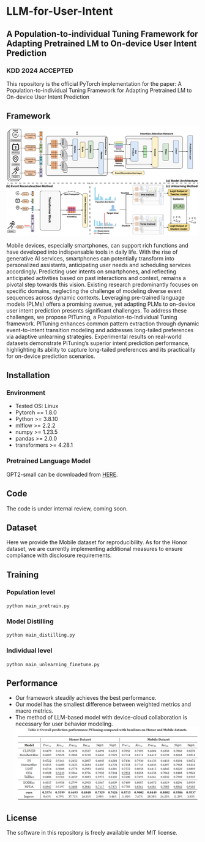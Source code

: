# LLM-for-User-Intent
## A Population-to-individual Tuning Framework for Adapting Pretrained LM to On-device User Intent Prediction
### KDD 2024 ACCEPTED
This repository is the official PyTorch implementation for the paper: A Population-to-individual Tuning Framework for Adapting Pretrained LM to On-device User Intent Prediction
## Framework
![OverallFramework](Figs/Framework.png "Overall framework")


Mobile devices, especially smartphones, can support rich functions and have developed into indispensable tools in daily life. With the rise of generative AI services, smartphones can potentially transform into personalized assistants, anticipating user needs and scheduling services accordingly. Predicting user intents on smartphones, and reflecting anticipated activities based on past interactions and context, remains a pivotal step towards this vision. Existing research predominantly focuses on specific domains, neglecting the challenge of modeling diverse event sequences across dynamic contexts. Leveraging pre-trained language models (PLMs) offers a promising avenue, yet adapting PLMs to on-device user intent prediction presents significant challenges. To address these challenges, we propose PITuning, a Population-to-Individual Tuning framework. PITuning enhances common pattern extraction through dynamic event-to-intent transition modeling and addresses long-tailed preferences via adaptive unlearning strategies. Experimental results on real-world datasets demonstrate PITuning’s superior intent prediction performance, highlighting its ability to capture long-tailed preferences and its practicality for on-device prediction scenarios.

## Installation
### Environment
- Tested OS: Linux
- Pytorch == 1.8.0
- Python  >= 3.8.10
- mlflow >= 2.2.2
- numpy >= 1.23.5
- pandas >= 2.0.0
- transformers >= 4.28.1

### Pretrained Language Model
GPT2-small can be downloaded from [HERE](https://huggingface.co/openai-community/gpt2).

## Code
The code is under internal review, coming soon.

## Dataset
Here we provide the Mobile dataset for reproducibility. As for the Honor dataset, we are currently implementing additional measures to ensure compliance with disclosure requirements. 

## Training
### Population level
 `python main_pretrain.py`
 ### Model Distilling
 `python main_distilling.py`
 ### Individual level
 `python main_unlearning_finetune.py`

## Performance
- Our framework steadily achieves the best performance.
- Our model has the smallest difference between weighted metrics and macro metrics.
- The method of LLM-based model with device-cloud collaboration is necessary for user behavior modeling.
![OverallPerformance](Figs/overall_performance.png "Overall performance")

## License
The software in this repository is freely available under MIT license.

